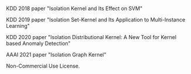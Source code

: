 KDD 2018 paper "Isolation Kernel and Its Effect on SVM" 

KDD 2019 paper "Isolation Set-Kernel and Its Application to Multi-Instance Learning" 

KDD 2020 paper "Isolation Distributional Kernel: A New Tool for Kernel based Anomaly Detection"

AAAI 2021 paper "Isolation Graph Kernel"

Non-Commercial Use License.

